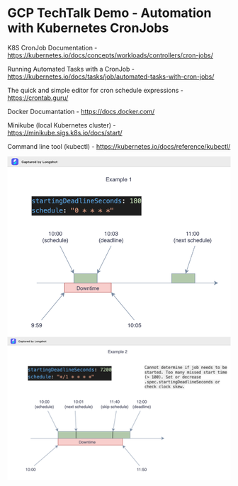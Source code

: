 # GCP TechTalk Demo - Automation with Kubernetes CronJobs

K8S CronJob Documentation - https://kubernetes.io/docs/concepts/workloads/controllers/cron-jobs/

Running Automated Tasks with a CronJob - https://kubernetes.io/docs/tasks/job/automated-tasks-with-cron-jobs/

The quick and simple editor for cron schedule expressions - https://crontab.guru/

Docker Documantation - https://docs.docker.com/ 

Minikube (local Kubernetes cluster) - https://minikube.sigs.k8s.io/docs/start/

Command line tool (kubectl) - https://kubernetes.io/docs/reference/kubectl/

![alt text](image.png)
![alt text](image-1.png)
